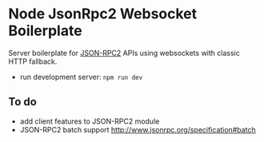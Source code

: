 # Node JsonRpc2 Websocket Boilerplate

Server boilerplate for [JSON-RPC2](http://www.jsonrpc.org/specification) APIs using websockets with classic HTTP fallback.

* run development server: `npm run dev`

## To do
- add client features to JSON-RPC2 module
- JSON-RPC2 batch support http://www.jsonrpc.org/specification#batch
